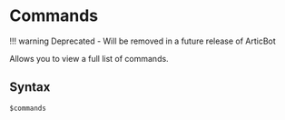 # Commands
!!! warning
    Deprecated - Will be removed in a future release of ArticBot

Allows you to view a full list of commands.

## Syntax
`$commands`